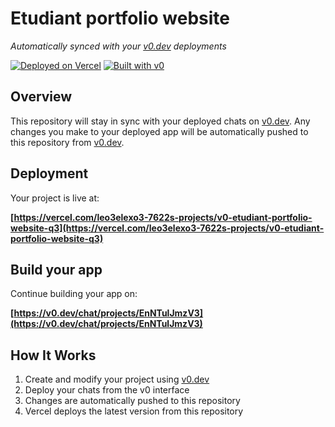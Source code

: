 # Etudiant portfolio website

*Automatically synced with your [v0.dev](https://v0.dev) deployments*

[![Deployed on Vercel](https://img.shields.io/badge/Deployed%20on-Vercel-black?style=for-the-badge&logo=vercel)](https://vercel.com/leo3elexo3-7622s-projects/v0-etudiant-portfolio-website-q3)
[![Built with v0](https://img.shields.io/badge/Built%20with-v0.dev-black?style=for-the-badge)](https://v0.dev/chat/projects/EnNTulJmzV3)

## Overview

This repository will stay in sync with your deployed chats on [v0.dev](https://v0.dev).
Any changes you make to your deployed app will be automatically pushed to this repository from [v0.dev](https://v0.dev).

## Deployment

Your project is live at:

**[https://vercel.com/leo3elexo3-7622s-projects/v0-etudiant-portfolio-website-q3](https://vercel.com/leo3elexo3-7622s-projects/v0-etudiant-portfolio-website-q3)**

## Build your app

Continue building your app on:

**[https://v0.dev/chat/projects/EnNTulJmzV3](https://v0.dev/chat/projects/EnNTulJmzV3)**

## How It Works

1. Create and modify your project using [v0.dev](https://v0.dev)
2. Deploy your chats from the v0 interface
3. Changes are automatically pushed to this repository
4. Vercel deploys the latest version from this repository